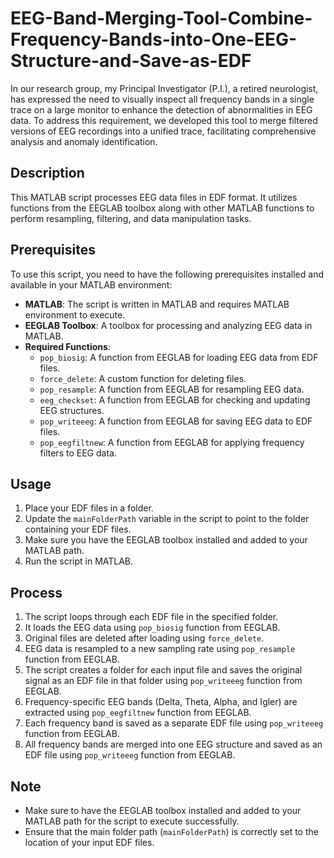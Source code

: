 # EEG-Band-Merging-Tool-Combine-Frequency-Bands-into-One-EEG-Structure-and-Save-as-EDF

In our research group, my Principal Investigator (P.I.), a retired neurologist, has expressed the need to visually inspect all frequency bands in a single trace on a large monitor to enhance the detection of abnormalities in EEG data. To address this requirement, we developed this tool to merge filtered versions of EEG recordings into a unified trace, facilitating comprehensive analysis and anomaly identification.

## Description
This MATLAB script processes EEG data files in EDF format. It utilizes functions from the EEGLAB toolbox along with other MATLAB functions to perform resampling, filtering, and data manipulation tasks.


## Prerequisites
To use this script, you need to have the following prerequisites installed and available in your MATLAB environment:
- **MATLAB**: The script is written in MATLAB and requires MATLAB environment to execute.
- **EEGLAB Toolbox**: A toolbox for processing and analyzing EEG data in MATLAB.
- **Required Functions**:
  - `pop_biosig`: A function from EEGLAB for loading EEG data from EDF files.
  - `force_delete`: A custom function for deleting files.
  - `pop_resample`: A function from EEGLAB for resampling EEG data.
  - `eeg_checkset`: A function from EEGLAB for checking and updating EEG structures.
  - `pop_writeeeg`: A function from EEGLAB for saving EEG data to EDF files.
  - `pop_eegfiltnew`: A function from EEGLAB for applying frequency filters to EEG data.

## Usage
1. Place your EDF files in a folder.
2. Update the `mainFolderPath` variable in the script to point to the folder containing your EDF files.
3. Make sure you have the EEGLAB toolbox installed and added to your MATLAB path.
4. Run the script in MATLAB.

## Process
1. The script loops through each EDF file in the specified folder.
2. It loads the EEG data using `pop_biosig` function from EEGLAB.
3. Original files are deleted after loading using `force_delete`.
4. EEG data is resampled to a new sampling rate using `pop_resample` function from EEGLAB.
5. The script creates a folder for each input file and saves the original signal as an EDF file in that folder using `pop_writeeeg` function from EEGLAB.
6. Frequency-specific EEG bands (Delta, Theta, Alpha, and Igler) are extracted using `pop_eegfiltnew` function from EEGLAB.
7. Each frequency band is saved as a separate EDF file using `pop_writeeeg` function from EEGLAB.
8. All frequency bands are merged into one EEG structure and saved as an EDF file using `pop_writeeeg` function from EEGLAB.

## Note
- Make sure to have the EEGLAB toolbox installed and added to your MATLAB path for the script to execute successfully.
- Ensure that the main folder path (`mainFolderPath`) is correctly set to the location of your input EDF files.


